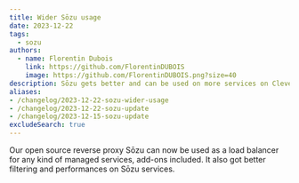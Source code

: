 ```yaml
---
title: Wider Sōzu usage
date: 2023-12-22
tags:
  - sozu
authors:
  - name: Florentin Dubois
    link: https://github.com/FlorentinDUBOIS
    image: https://github.com/FlorentinDUBOIS.png?size=40
description: Sōzu gets better and can be used on more services on Clever Cloud
aliases:
- /changelog/2023-12-22-sozu-wider-usage
- /changelog/2023-12-22-sozu-update
- /changelog/2023-12-15-sozu-update
excludeSearch: true
---
```


Our open source reverse proxy Sōzu can now be used as a load balancer for any kind of managed services, add-ons included. It also got better filtering and performances on Sōzu services.
